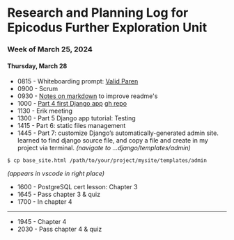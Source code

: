 # Research and Planning Log for Epicodus Further Exploration Unit
### Week of March 25, 2024

#### Thursday, March 28

* 0815 - Whiteboarding prompt: [Valid Paren](https://full-time.learnhowtoprogram.com/capstone/capstone-week-3/whiteboarding-practice---week-2)
* 0900 - Scrum
* 0930 - [Notes on markdown](https://www.markdownguide.org/basic-syntax/) to improve readme's
* 1000 - [Part 4 first Django app](https://docs.djangoproject.com/en/5.0/intro/tutorial04/) [gh repo](https://github.com/kimmykokonut/polls)
* 1130 - Erik meeting
* 1300 - Part 5 Django app tutorial: Testing
* 1415 - Part 6: static files management
* 1445 - Part 7: customize Django’s automatically-generated admin site. learned to find django source file, and copy a file and create in my project via terminal.
_(navigate to ...django/templates/admin)_ 
```
$ cp base_site.html /path/to/your/project/mysite/templates/admin
```
_(appears in vscode in right place)_
* 1600 - PostgreSQL cert lesson: Chapter 3
* 1645 - Pass chapter 3 & quiz
* 1700 - In chapter 4
---
* 1945 - Chapter 4
* 2030 - Pass chapter 4 & quiz